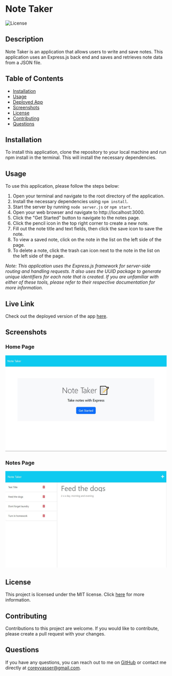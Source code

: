 # Note Taker

![License](https://img.shields.io/badge/license-MIT-brightgreen.svg)

## Description

Note Taker is an application that allows users to write and save notes. This application uses an Express.js back end and saves and retrieves note data from a JSON file.

## Table of Contents

- [Installation](#installation)
- [Usage](#usage)
- [Deployed App](https://note-taker-spamdalf.herokuapp.com/)
- [Screenshots](#screenshots)
- [License](#license)
- [Contributing](#contributing)
- [Questions](#questions)


## Installation

To install this application, clone the repository to your local machine and run npm install in the terminal. This will install the necessary dependencies.

## Usage

To use this application, please follow the steps below:

1. Open your terminal and navigate to the root directory of the application.
2. Install the necessary dependencies using ```npm install```.
3. Start the server by running ```node server.js``` or ```npm start```.
4. Open your web browser and navigate to http://localhost:3000.
5. Click the "Get Started" button to navigate to the notes page.
6. Click the pencil icon in the top right corner to create a new note.
7. Fill out the note title and text fields, then click the save icon to save the note.
8. To view a saved note, click on the note in the list on the left side of the page.
9. To delete a note, click the trash can icon next to the note in the list on the left side of the page.

*Note: This application uses the Express.js framework for server-side routing and handling requests. It also uses the UUID package to generate unique identifiers for each note that is created. If you are unfamiliar with either of these tools, please refer to their respective documentation for more information.*

## Live Link

Check out the deployed version of the app [here](https://note-taker-spamdalf.herokuapp.com/).

## Screenshots

### Home Page

![Alt text](/public/assets/screenshots/main_page.JPG)

### Notes Page

![Alt text](/public/assets/screenshots/notes_page.JPG)

## License

This project is licensed under the MIT license. Click [here](https://opensource.org/licenses/MIT) for more information.

## Contributing

Contributions to this project are welcome. If you would like to contribute, please create a pull request with your changes.

## Questions

If you have any questions, you can reach out to me on [GitHub](https://github.com/spamdalfz) or contact me directly at coreyvasser@gmail.com.
